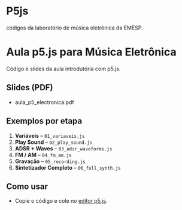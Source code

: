 # P5js
códigos da laboratório de música eletrônica da EMESP.

# Aula p5.js para Música Eletrônica

Código e slides da aula introdutória com p5.js.

## Slides (PDF)
- aula_p5_electronica.pdf

## Exemplos por etapa
1. **Variáveis** – `01_variaveis.js`
2. **Play Sound** – `02_play_sound.js`
3. **ADSR + Waves** – `03_adsr_waveforms.js`
4. **FM / AM** – `04_fm_am.js`
5. **Gravação** – `05_recording.js`
6. **Sintetizador Completo** – `06_full_synth.js`

## Como usar
- Copie o código e cole no [editor p5.js](https://editor.p5js.org).
